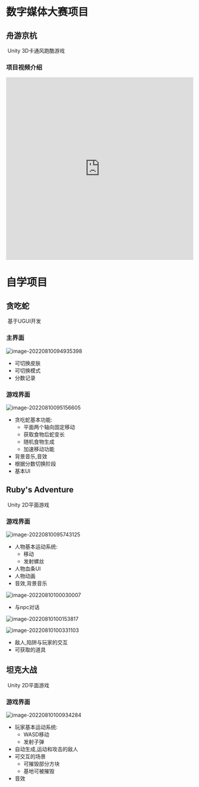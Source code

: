 # 数字媒体大赛项目



## 舟游京杭

​	Unity 3D卡通风跑酷游戏



### 项目视频介绍

<iframe height=498 width=510 src='https://player.youku.com/embed/XNTg5MjQ4ODM3Ng==' frameborder=0 'allowfullscreen'></iframe>

# 自学项目



## 贪吃蛇

​	基于UGUI开发

### 主界面

![image-20220810094935398](https://jupiter-typora-pic.oss-cn-shanghai.aliyuncs.com/image-20220810094935398.png)

- 可切换皮肤
- 可切换模式
- 分数记录



### 游戏界面

![image-20220810095156605](https://jupiter-typora-pic.oss-cn-shanghai.aliyuncs.com/image-20220810095156605.png)

- 贪吃蛇基本功能:
  - 平面两个轴向固定移动
  - 获取食物后蛇变长
  - 随机食物生成
  - 加速移动功能
- 背景音乐,音效
- 根据分数切换阶段
- 基本UI





## Ruby's Adventure

​	Unity 2D平面游戏



### 游戏界面

![image-20220810095743125](https://jupiter-typora-pic.oss-cn-shanghai.aliyuncs.com/image-20220810095743125.png)

- 人物基本运动系统:
  - 移动
  - 发射螺丝
- 人物血条UI
- 人物动画
- 音效,背景音乐

![image-20220810100030007](https://jupiter-typora-pic.oss-cn-shanghai.aliyuncs.com/image-20220810100030007.png)

- 与npc对话

  

![image-20220810100153817](https://jupiter-typora-pic.oss-cn-shanghai.aliyuncs.com/image-20220810100153817.png)

![image-20220810100331103](https://jupiter-typora-pic.oss-cn-shanghai.aliyuncs.com/image-20220810100331103.png)

- 敌人,陷阱与玩家的交互
- 可获取的道具





## 坦克大战

​	Unity 2D平面游戏



### 游戏界面

![image-20220810100934284](https://jupiter-typora-pic.oss-cn-shanghai.aliyuncs.com/image-20220810100934284.png)

- 玩家基本运动系统:
  - WASD移动
  - 发射子弹
- 自动生成,运动和攻击的敌人
- 可交互的场景
  - 可摧毁部分方块
  - 基地可被摧毁
- 音效